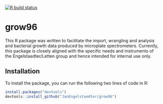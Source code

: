 
<!-- README.md is generated from README.Rmd. Please edit that file -->

<!-- badges: start -->

[![R build
status](https://github.com/JanEngelstaedter/grow96/workflows/R-CMD-check/badge.svg)](https://github.com/JanEngelstaedter/grow96/actions)
<!-- badges: end -->

# grow96

This R package was written to facilitate the import, wrangling and
analysis and bacterial growth data produced by microplate spectrometers.
Currently, this package is closely aligned with the specific needs and
instruments of the Engelstaedter/Letten group and hence intended for
internal use only.

## Installation

To install the package, you can run the following two lines of code in
R:

``` r
install.packages("devtools")
devtools::install_github("JanEngelstaedter/grow96")
```
